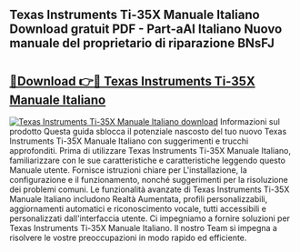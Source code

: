 ## Texas Instruments Ti-35X Manuale Italiano Download gratuit PDF - Part-aAI Italiano Nuovo manuale del proprietario di riparazione BNsFJ

# <h2><a href="http://dfet0zx.blite.top/?on=Texas+Instruments+Ti-35X+Manuale+Italiano">🔗Download 👉🔴 Texas Instruments Ti-35X Manuale Italiano</a></h2>

[![Texas Instruments Ti-35X Manuale Italiano download](https://i.imgur.com/lujVjoI.png)](http://dfet0zx.blite.top/?on=Texas+Instruments+Ti-35X+Manuale+Italiano)
Informazioni sul prodotto Questa guida sblocca il potenziale nascosto del tuo nuovo Texas Instruments Ti-35X Manuale Italiano con suggerimenti e trucchi approfonditi. Prima di utilizzare Texas Instruments Ti-35X Manuale Italiano, familiarizzare con le sue caratteristiche e caratteristiche leggendo questo Manuale utente. Fornisce istruzioni chiare per L'installazione, la configurazione e il funzionamento, nonché suggerimenti per la risoluzione dei problemi comuni. Le funzionalità avanzate di Texas Instruments Ti-35X Manuale Italiano includono Realtà Aumentata, profili personalizzabili, aggiornamenti automatici e riconoscimento vocale, tutti accessibili e personalizzati dall'interfaccia utente. Ci impegniamo a fornire soluzioni per Texas Instruments Ti-35X Manuale Italiano. Il nostro Team si impegna a risolvere le vostre preoccupazioni in modo rapido ed efficiente.
